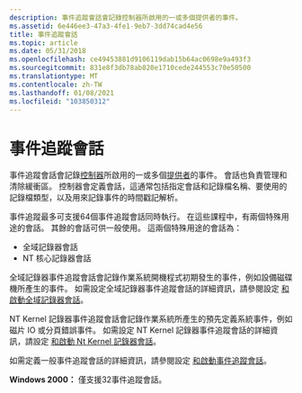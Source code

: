 ```yaml
---
description: 事件追蹤會話會記錄控制器所啟用的一或多個提供者的事件。
ms.assetid: 6e446ee3-47a3-4fe1-9eb7-3dd74cad4e56
title: 事件追蹤會話
ms.topic: article
ms.date: 05/31/2018
ms.openlocfilehash: ce49453881d9106119dab15b64ac0698e9a493f3
ms.sourcegitcommit: 831e8f3db78ab820e1710cede244553c70e50500
ms.translationtype: MT
ms.contentlocale: zh-TW
ms.lasthandoff: 01/08/2021
ms.locfileid: "103850312"
---
```

# <a name="event-tracing-sessions"></a>事件追蹤會話

事件追蹤會話會記錄[控制器](controlling-event-tracing-sessions.md)所啟用的一或多個[提供者](providing-events.md)的事件。 會話也負責管理和清除緩衝區。 控制器會定義會話，這通常包括指定會話和記錄檔名稱、要使用的記錄檔類型，以及用來記錄事件的時間戳記解析。

事件追蹤最多可支援64個事件追蹤會話同時執行。 在這些課程中，有兩個特殊用途的會話。 其餘的會話可供一般使用。 這兩個特殊用途的會話為：

-   全域記錄器會話
-   NT 核心記錄器會話

全域記錄器事件追蹤會話會記錄作業系統開機程式初期發生的事件，例如設備磁碟機所產生的事件。 如需設定全域記錄器事件追蹤會話的詳細資訊，請參閱設定 [和啟動全域記錄器會話](configuring-and-starting-the-global-logger-session.md)。

NT Kernel 記錄器事件追蹤會話會記錄作業系統所產生的預先定義系統事件，例如磁片 IO 或分頁錯誤事件。 如需設定 NT Kernel 記錄器事件追蹤會話的詳細資訊，請設定 [和啟動 Nt Kernel 記錄器會話](configuring-and-starting-the-nt-kernel-logger-session.md)。

如需定義一般事件追蹤會話的詳細資訊，請參閱設定 [和啟動事件追蹤會話](configuring-and-starting-an-event-tracing-session.md)。

**Windows 2000：** 僅支援32事件追蹤會話。

 

 



